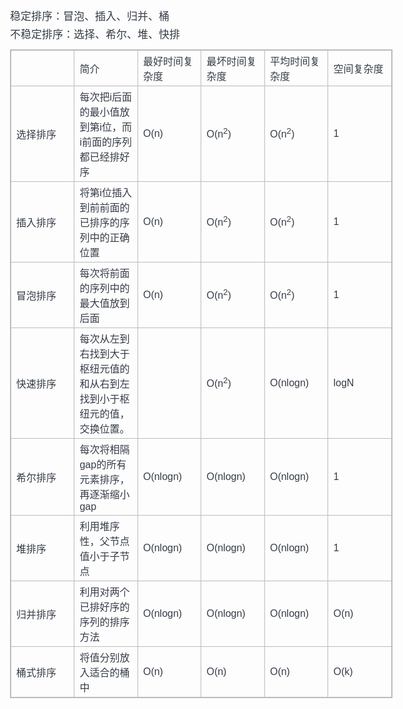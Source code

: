 
<!DOCTYPE HTML><html><head>
<meta http-equiv="Content-Type" content="text/html; charset=unicode">
<title>（11）排序算法有哪些？快速排序怎么实现的？最好时间复杂度，平均时间复杂度</title>
    <!--mark |wiz_custom_css| for wizeditor replace it-->


<style type="text/css" id="wiz_todo_style_id" wiz_link_version="01.00.09">.wiz-todo, .wiz-todo-img {width: 16px; height: 16px; cursor: default; padding: 0 10px 0 2px; vertical-align: -10%;-webkit-user-select: none;} .wiz-todo-label { display: inline-block; padding-top: 7px; padding-bottom: 6px; line-height: 1.5;} .wiz-todo-label-checked {  color: #666;} .wiz-todo-label-unchecked {text-decoration: initial;} .wiz-todo-completed-info {padding-left: 44px; display: inline-block; } .wiz-todo-avatar { width:20px; height: 20px; vertical-align: -20%; margin-right:10px; border-radius: 2px;} .wiz-todo-account, .wiz-todo-dt { color: #666; }</style>

<style id="wiz_custom_css">        html, body {            font-size: 15px;        }        body {            font-family: Helvetica, 'Hiragino Sans GB', '微软雅黑', 'Microsoft YaHei UI', SimSun, SimHei, arial, sans-serif;            line-height: 1.6;            margin: 0;            padding: 20px 36px;            padding: 1.33rem 2.4rem;        }        h1, h2, h3, h4, h5, h6 {            margin: 20px 0 10px;            margin: 1.33rem 0 0.667rem;            padding: 0;            font-weight: bold;        }        h1 {            font-size: 21px;            font-size: 1.4rem;        }        h2 {            font-size: 20px;            font-size: 1.33rem;        }        h3 {            font-size: 18px;            font-size: 1.2rem;        }        h4 {            font-size: 17px;            font-size: 1.13rem;        }        h5 {            font-size: 15px;            font-size: 1rem;        }        h6 {            font-size: 15px;            font-size: 1rem;            color: #777777;            margin: 1rem 0;        }        div, p, ul, ol, dl, li {            margin: 0;        }        blockquote, table, pre, code {            margin: 8px 0;        }        ul, ol {            padding-left: 32px;            padding-left: 2.13rem;        }        blockquote {            padding: 0 12px;            padding: 0 0.8rem;        }        blockquote > :first-child {            margin-top: 0;        }        blockquote > :last-child {            margin-bottom: 0;        }        img {            border: 0;            max-width: 100%;            height: auto !important;            margin: 2px 0;        }        table {            border-collapse: collapse;            border: 1px solid #bbbbbb;        }        td {            padding: 4px 8px;            border-collapse: collapse;            border: 1px solid #bbbbbb;        }        @media screen and (max-width: 660px) {            body {                padding: 20px 18px;                padding: 1.33rem 1.2rem;            }        }        @media only screen and (-webkit-max-device-width: 1024px), only screen and (-o-max-device-width: 1024px), only screen and (max-device-width: 1024px), only screen and (-webkit-min-device-pixel-ratio: 3), only screen and (-o-min-device-pixel-ratio: 3), only screen and (min-device-pixel-ratio: 3) {            html, body {                font-size: 17px;            }            body {                line-height: 1.7;                padding: 0.75rem 0.9375rem;                color: #353c47;            }            h1 {                font-size: 2.125rem;            }            h2 {                font-size: 1.875rem;            }            h3 {                font-size: 1.625rem;            }            h4 {                font-size: 1.375rem;            }            h5 {                font-size: 1.125rem;            }            h6 {                color: inherit;            }            ul, ol {                padding-left: 2.5rem;            }            blockquote {                padding: 0 0.9375rem;            }        }</style>
<style type="text/css" id="wiz_tmp_editor_style">
html, body {
    font-size: 14px;
}

body {
    font-family: 微软雅黑, Helvetica, "Hiragino Sans GB", 微软雅黑, "Microsoft YaHei UI", SimSun, SimHei, arial, sans-serif;
    line-height: 1.6;
    color: ;
    background-color: ;
    margin: 0;
    padding: 16px 20px;
}

h1, h2, h3, h4, h5, h6 {
    margin: 20px 0 10px;
    margin: 1.33rem 0 0.667rem;
    padding: 0;
    font-weight: bold;
}

h1 {
    font-size: 21px;
    font-size: 1.4rem;
}

h2 {
    font-size: 20px;
    font-size: 1.33rem;
}

h3 {
    font-size: 18px;
    font-size: 1.2rem;
}

h4 {
    font-size: 17px;
    font-size: 1.13rem;
}

h5 {
    font-size: 15px;
    font-size: 1rem;
}

h6 {
    font-size: 15px;
    font-size: 1rem;
    color: #777777;
    margin: 1rem 0;
}

div, p, ul, ol, dl, li {
    margin: 0;
}
blockquote, table, pre, code{
    margin: 8px 0;
}

ul, ol {
    padding-left: 32px;
    padding-left: 2.13rem;
}

blockquote {
    border-left: 4px solid #dddddd;
    padding: 0 12px;
    padding: 0 0.8rem;
}

blockquote > :first-child {
    margin-top: 0;
}

blockquote > :last-child {
    margin-bottom: 0;
}

img {
    border: 0;
    max-width: 100%;
    height: auto !important;
    margin: 2px 0;
}

table {
    border-collapse: collapse;
    border: 1px solid #bbbbbb;
}

td {
    padding:4px 8px;
    border-collapse: collapse;
    border: 1px solid #bbbbbb;
}

@media screen and (max-width: 660px) {
    body {
        padding: 20px 18px;
        padding: 1.33rem 1.2rem;
    }
}

@media only screen and (-webkit-max-device-width: 1024px), only screen and (-o-max-device-width: 1024px), only screen and (max-device-width: 1024px), only screen and (-webkit-min-device-pixel-ratio: 3), only screen and (-o-min-device-pixel-ratio: 3), only screen and (min-device-pixel-ratio: 3) {
    html, body {
        font-size: 17px;
    }

    body {
        line-height: 1.7;
        padding: 0.75rem 0.9375rem;
        color: #353c47;
    }

    h1 {
        font-size: 2.125rem;
    }

    h2 {
        font-size: 1.875rem;
    }

    h3 {
        font-size: 1.625rem;
    }

    h4 {
        font-size: 1.375rem;
    }

    h5 {
        font-size: 1.125rem;
    }

    h6 {
        color: inherit;
    }

    ul, ol {
        padding-left: 2.5rem;
    }

    blockquote {
        padding: 0 0.9375rem;
    }
}

</style>
</head>

<body style="" ><div>稳定排序：冒泡、插入、归并、桶</div><div>不稳定排序：选择、希尔、堆、快排</div><div><table cellspacing="0" cellpadding="0" style="width: 100%;"><tbody><tr><td wiz_tag_attr_bk_color="" style="width: 16.666666666666668%;"><br></td><td wiz_tag_attr_bk_color="" style="width: 16.666666666666668%;">简介</td><td wiz_tag_attr_bk_color="" style="width: 16.666666666666668%;">最好时间复杂度</td><td style="width: 16.666666666666668%;" wiz_tag_attr_bk_color="">最坏时间复杂度</td><td wiz_tag_attr_bk_color="" style="width: 16.666666666666668%;">平均时间复杂度</td><td style="width: 16.666666666666668%;" wiz_tag_attr_bk_color="">空间复杂度</td></tr><tr><td wiz_tag_attr_bk_color="" style="width: 16.666666666666668%;">选择排序<br></td><td wiz_tag_attr_bk_color="" style="width: 16.666666666666668%;">每次把i后面的最小值放到第i位，而i前面的序列都已经排好序</td><td wiz_tag_attr_bk_color="" style="width: 16.666666666666668%;">O(n)<br></td><td style="width: 16.666666666666668%;" wiz_tag_attr_bk_color="">O(n<sup>2</sup>)<br></td><td wiz_tag_attr_bk_color="" style="width: 16.666666666666668%;">O(n<sup>2</sup>)<br></td><td style="width: 16.666666666666668%;" wiz_tag_attr_bk_color="">1</td></tr><tr><td wiz_tag_attr_bk_color="" style="width: 16.666666666666668%;">插入排序<br></td><td wiz_tag_attr_bk_color="" style="width: 16.666666666666668%;">将第i位插入到前前面的已排序的序列中的正确位置</td><td wiz_tag_attr_bk_color="" style="width: 16.666666666666668%;">O(n)</td><td style="width: 16.666666666666668%;" wiz_tag_attr_bk_color="">O(n<sup>2</sup>)<br></td><td wiz_tag_attr_bk_color="" style="width: 16.666666666666668%;">O(n<sup>2</sup>)<br></td><td style="width: 16.666666666666668%;" wiz_tag_attr_bk_color="">1</td></tr><tr><td wiz_tag_attr_bk_color="" style="width: 16.666666666666668%;">冒泡排序<br></td><td wiz_tag_attr_bk_color="" style="width: 16.666666666666668%;">每次将前面的序列中的最大值放到后面</td><td wiz_tag_attr_bk_color="" style="width: 16.666666666666668%;">O(n)</td><td style="width: 16.666666666666668%;" wiz_tag_attr_bk_color="">O(n<sup>2</sup>)<br></td><td wiz_tag_attr_bk_color="" style="width: 16.666666666666668%;">O(n<sup>2</sup>)<br></td><td style="width: 16.666666666666668%;" wiz_tag_attr_bk_color="">1</td></tr><tr><td wiz_tag_attr_bk_color="" style="width: 16.666666666666668%;">快速排序<br></td><td wiz_tag_attr_bk_color="" style="width: 16.666666666666668%;">每次从左到右找到大于枢纽元值的和从右到左找到小于枢纽元的值，交换位置。</td><td wiz_tag_attr_bk_color="" style="width: 16.666666666666668%;"><br></td><td style="width: 16.666666666666668%;" wiz_tag_attr_bk_color="">O(n<sup>2</sup>)<br></td><td wiz_tag_attr_bk_color="" style="width: 16.666666666666668%;">O(nlogn)<br></td><td style="width: 16.666666666666668%;" wiz_tag_attr_bk_color="">logN</td></tr><tr><td wiz_tag_attr_bk_color="" style="width: 16.666666666666668%;">希尔排序<br></td><td wiz_tag_attr_bk_color="" style="width: 16.666666666666668%;">每次将相隔gap的所有元素排序，再逐渐缩小gap</td><td wiz_tag_attr_bk_color="" style="width: 16.666666666666668%;">O(nlogn)<br></td><td style="width: 16.666666666666668%;" wiz_tag_attr_bk_color="">O(nlogn)<br></td><td wiz_tag_attr_bk_color="" style="width: 16.666666666666668%;">O(nlogn)<br></td><td style="width: 16.666666666666668%;" wiz_tag_attr_bk_color="">1</td></tr><tr><td wiz_tag_attr_bk_color="" style="width: 16.666666666666668%;">堆排序<br></td><td wiz_tag_attr_bk_color="" style="width: 16.666666666666668%;">利用堆序性，父节点值小于子节点</td><td wiz_tag_attr_bk_color="" style="width: 16.666666666666668%;">O(nlogn)<br></td><td style="width: 16.666666666666668%;" wiz_tag_attr_bk_color="">O(nlogn)<br></td><td wiz_tag_attr_bk_color="" style="width: 16.666666666666668%;">O(nlogn)<br></td><td style="width: 16.666666666666668%;" wiz_tag_attr_bk_color="">1</td></tr><tr><td wiz_tag_attr_bk_color="" style="width: 16.666666666666668%;">归并排序<br></td><td wiz_tag_attr_bk_color="" style="width: 16.666666666666668%;">利用对两个已排好序的序列的排序方法</td><td wiz_tag_attr_bk_color="" style="width: 16.666666666666668%;">O(nlogn)<br></td><td style="width: 16.666666666666668%;" wiz_tag_attr_bk_color="">O(nlogn)<br></td><td wiz_tag_attr_bk_color="" style="width: 16.666666666666668%;">O(nlogn)<br></td><td style="width: 16.666666666666668%;" wiz_tag_attr_bk_color="">O(n)</td></tr><tr><td wiz_tag_attr_bk_color="" style="width: 16.666666666666668%;">桶式排序<br></td><td wiz_tag_attr_bk_color="" style="width: 16.666666666666668%;">将值分别放入适合的桶中</td><td wiz_tag_attr_bk_color="" style="width: 16.666666666666668%;">O(n)</td><td style="width: 16.666666666666668%;" wiz_tag_attr_bk_color="">O(n)</td><td wiz_tag_attr_bk_color="" style="width: 16.666666666666668%;">O(n)</td><td style="width: 16.666666666666668%;" wiz_tag_attr_bk_color="">O(k)</td></tr></tbody></table></div></body></html>